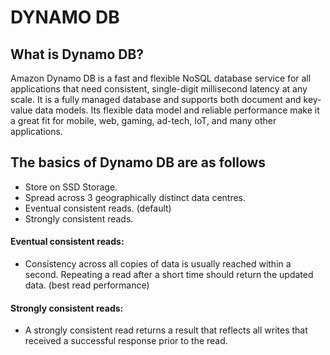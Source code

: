 # DYNAMO DB
## What is Dynamo DB?

Amazon Dynamo DB is a fast and flexible NoSQL database service for all applications that need consistent, single-digit millisecond latency at any scale. It is a fully managed database and supports both document and key-value data models. Its flexible data model and reliable performance make it a great fit for mobile, web, gaming, ad-tech, IoT, and many other applications.

## The basics of Dynamo DB are as follows

- Store on SSD Storage.
- Spread across 3 geographically distinct data centres.
- Eventual consistent reads. (default)
- Strongly consistent reads.

#### Eventual consistent reads:

- Consistency across all copies of data is usually reached within a second. Repeating a read after a short time should return the updated data. (best read performance)

#### Strongly consistent reads:

- A strongly consistent read returns a result that reflects all writes that received a successful response prior to the read.